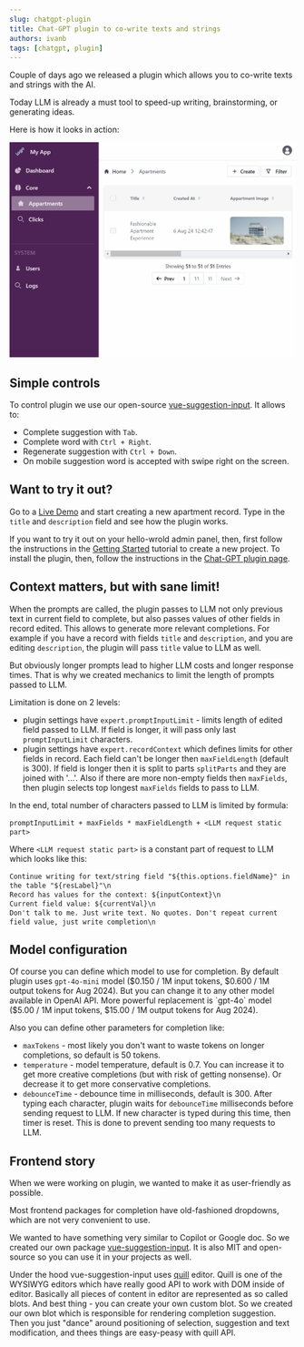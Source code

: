 ```yaml
---
slug: chatgpt-plugin
title: Chat-GPT plugin to co-write texts and strings
authors: ivanb
tags: [chatgpt, plugin]
---
```


Couple of days ago we released a plugin which allows you to co-write texts and strings with the AI. 

Today LLM is already a must tool to speed-up writing, brainstorming, or generating ideas.

Here is how it looks in action:

![alt text](../../docs/tutorial/05-Plugins/demoChatGpt.gif)

<!-- truncate -->

## Simple controls

To control plugin we use our open-source [vue-suggestion-input](https://github.com/devforth/vue-suggestion-input).
It allows to:
* Complete suggestion with `Tab`.
* Complete word with `Ctrl + Right`.
* Regenerate suggestion with `Ctrl + Down`.
* On mobile suggestion word is accepted with swipe right on the screen.

## Want to try it out?

Go to a [Live Demo](https://demo.adminforth.dev/resource/aparts/create) and start creating a new apartment record. Type in the `title` and `description` field and see how the plugin works.

If you want to try it out on your hello-wrold admin panel, then, first follow the instructions in the [Getting Started](/docs/tutorial/gettingStarted) tutorial to create a new project. To install the plugin, then, follow the instructions in the [Chat-GPT plugin page](/docs/tutorial/Plugins/text-complete).


## Context matters, but with sane limit!

When the prompts are called, the plugin passes to LLM not only previous text in current field to complete, but also passes values of other fields in record edited. This allows to generate more relevant completions. 
For example if you have a record with fields `title` and `description`, and you are editing `description`, the plugin will pass `title` value to LLM as well.

But obviously longer prompts lead to higher LLM costs and longer response times. That is why we created mechanics to limit the length of prompts passed to LLM.

Limitation is done on 2 levels:
- plugin settings have `expert.promptInputLimit` - limits length of edited field passed to LLM. If field is longer, it will pass only last `promptInputLimit` characters.
- plugin settings have `expert.recordContext` which defines limits for other fields in record. Each field can't be longer then `maxFieldLength` (default is 300). If field is longer then it is split to parts `splitParts` and they are joined with '...'. Also if there are more non-empty fields then `maxFields`, then plugin selects top longest `maxFields` fields to pass to LLM.

In the end, total number of characters passed to LLM is limited by formula:

```
promptInputLimit + maxFields * maxFieldLength + <LLM request static part>
```

Where `<LLM request static part>` is a constant part of request to LLM which looks like this:

```
Continue writing for text/string field "${this.options.fieldName}" in the table "${resLabel}"\n
Record has values for the context: ${inputContext}\n
Current field value: ${currentVal}\n
Don't talk to me. Just write text. No quotes. Don't repeat current field value, just write completion\n
```

## Model configuration

Of course you can define which model to use for completion. By default plugin uses `gpt-4o-mini` model ($0.150 / 1M input tokens, $0.600 / 1M output tokens for Aug 2024). But you can change it to any other model available in OpenAI API. More powerful replacement is `gpt-4o` model ($5.00 / 1M input tokens, $15.00 / 1M output tokens for Aug 2024).

Also you can define other parameters for completion like:
- `maxTokens` - most likely you don't want to waste tokens on longer completions, so default is 50 tokens.
- `temperature` - model temperature, default is 0.7. You can increase it to get more creative completions (but with risk of getting nonsense). Or decrease it to get more conservative completions.
- `debounceTime` - debounce time in milliseconds, default is 300. After typing each character, plugin waits for `debounceTime` milliseconds before sending request to LLM. If new character is typed during this time, then timer is reset. This is done to prevent sending too many requests to LLM.

## Frontend story

When we were working on plugin, we wanted to make it as user-friendly as possible. 

Most frontend packages for completion have old-fashioned dropdowns, which are not very convenient to use.

We wanted to have something very similar to Copilot or Google doc. So we created our own package [vue-suggestion-input](https://github.com/devforth/vue-suggestion-input). It is also MIT and open-source so you can use it in your projects as well.

Under the hood vue-suggestion-input uses [quill](https://quilljs.com/) editor. Quill is one of the WYSIWYG editors which have really good
API to work with DOM inside of editor. Basically all pieces of content in editor are represented as so called blots. And best thing - you can create your own custom blot. So we created our own blot which is responsible for rendering completion suggestion. Then you just "dance" around positioning of selection, suggestion and text modification, and thees things are easy-peasy with quill API.